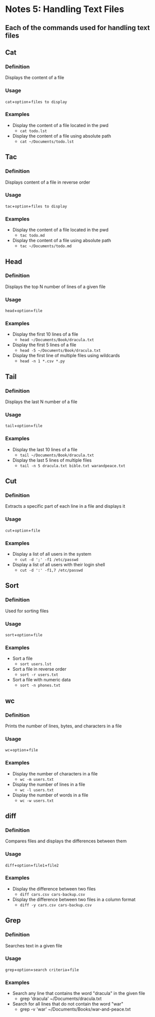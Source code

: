 # Notes 5: Handling Text Files

## Each of the commands used for handling text files

## Cat
### Definition
Displays the content of a file
### Usage
`cat`+`option`+`files to display`
### Examples
* Display the content of a file located in the pwd
  * `cat todo.lst`
* Display the content of a file using absolute path
  * `cat ~/Documents/todo.lst`

## Tac
### Definition
Displays content of a file in reverse order
### Usage
`tac`+`option`+`files to display`
### Examples
* Display the content of a file located in the pwd
  * `tac todo.md`
* Display the content of a file using absolute path
  * `tac ~/Documents/todo.md`

## Head
### Definition
Displays the top N number of lines of a given file
### Usage
`head`+`option`+`file`
### Examples
* Display the first 10 lines of a file
  * `head ~/Documents/Book/dracula.txt`
* Display the first 5 lines of a file
  * `head -5 ~/Documents/Book/dracula.txt`
* Display the first line of multiple files using wildcards
  * `head -n 1 *.csv *.py`
  
## Tail
### Definition
Displays the last N number of a file
### Usage
`tail`+`option`+`file`
### Examples
* Display the last 10 lines of a file
  * `tail ~/Documents/Book/dracula.txt`
* Display the last 5 lines of multiple files
  * `tail -n 5 dracula.txt bible.txt warandpeace.txt`
  
## Cut
### Definition
Extracts a specific part of each line in a file and displays it
### Usage
`cut`+`option`+`file`
### Examples
* Display a list of all users in the system
  * `cut -d ';' -f1 /etc/passwd`
* Display a list of all users with their login shell
  * `cut -d ':' -f1,7 /etc/passwd`
  
## Sort
### Definition
Used for sorting files
### Usage
`sort`+`option`+`file`
### Examples
* Sort a file
  * `sort users.lst`
* Sort a file in reverse order
  * `sort -r users.txt`
* Sort a file with numeric data
  * `sort -n phones.txt`

## wc
### Definition
Prints the number of lines, bytes, and characters in a file
### Usage
`wc`+`option`+`file`
### Examples
* Display the number of characters in a file
  * `wc -m users.txt`
* Display the number of lines in a file
  * `wc -l users.txt`
* Display the number of words in a file
  * `wc -w users.txt`
  
## diff
### Definition
Compares files and displays the differences between them
### Usage
`diff`+`option`+`file1`+`file2`
### Examples
* Display the difference between two files
  * `diff cars.csv cars-backup.csv`
* Display the difference between two files in a column format
  * `diff -y cars.csv cars-backup.csv`
  
## Grep
### Definition
Searches text in a given file
### Usage
`grep`+`option`+`search criteria`+`file`
### Examples
* Search any line that contains the word "dracula" in the given file
  * grep 'dracula' ~/Documents/dracula.txt
* Search for all lines that do not contain the word "war"
  * grep -v 'war' ~/Documents/Books/war-and-peace.txt